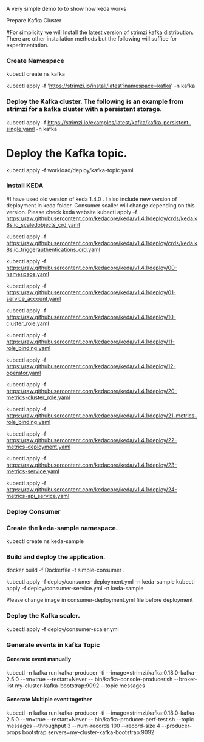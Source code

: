 A very simple demo to to show how keda works

Prepare Kafka Cluster

#For simplicity we will Install the latest version of strimzi kafka distribution. There are other installation methods but the following will suffice for experimentation.

### Create Namespace
kubectl create ns kafka

kubectl apply -f 'https://strimzi.io/install/latest?namespace=kafka' -n kafka

### Deploy the Kafka cluster. The following is an example from strimzi for a kafka cluster with a persistent storage.
kubectl apply -f https://strimzi.io/examples/latest/kafka/kafka-persistent-single.yaml -n kafka 


# Deploy the Kafka topic.
kubectl apply -f workload/deploy/kafka-topic.yaml

### Install KEDA
#I have used old version of keda 1.4.0 . I also include new version of deployment in keda folder. Consumer scaller will change depending on this version. Please check keda website
kubectl apply -f https://raw.githubusercontent.com/kedacore/keda/v1.4.1/deploy/crds/keda.k8s.io_scaledobjects_crd.yaml

kubectl apply -f https://raw.githubusercontent.com/kedacore/keda/v1.4.1/deploy/crds/keda.k8s.io_triggerauthentications_crd.yaml

kubectl apply -f https://raw.githubusercontent.com/kedacore/keda/v1.4.1/deploy/00-namespace.yaml

kubectl apply -f https://raw.githubusercontent.com/kedacore/keda/v1.4.1/deploy/01-service_account.yaml

kubectl apply -f https://raw.githubusercontent.com/kedacore/keda/v1.4.1/deploy/10-cluster_role.yaml

kubectl apply -f https://raw.githubusercontent.com/kedacore/keda/v1.4.1/deploy/11-role_binding.yaml

kubectl apply -f https://raw.githubusercontent.com/kedacore/keda/v1.4.1/deploy/12-operator.yaml

kubectl apply -f https://raw.githubusercontent.com/kedacore/keda/v1.4.1/deploy/20-metrics-cluster_role.yaml

kubectl apply -f https://raw.githubusercontent.com/kedacore/keda/v1.4.1/deploy/21-metrics-role_binding.yaml

kubectl apply -f https://raw.githubusercontent.com/kedacore/keda/v1.4.1/deploy/22-metrics-deployment.yaml

kubectl apply -f https://raw.githubusercontent.com/kedacore/keda/v1.4.1/deploy/23-metrics-service.yaml

kubectl apply -f https://raw.githubusercontent.com/kedacore/keda/v1.4.1/deploy/24-metrics-api_service.yaml

### Deploy Consumer
### Create the keda-sample namespace. 
kubectl create ns keda-sample

### Build and deploy the application.
docker build -f Dockerfile -t simple-consumer .

kubectl apply -f deploy/consumer-deployment.yml -n keda-sample
kubectl apply -f deploy/consumer-service.yml -n keda-sample

Please change image in consumer-deployment.yml file before deployment

### Deploy the Kafka scaler.
kubectl apply -f deploy/consumer-scaler.yml


### Generate events in kafka Topic

#### Generate event manually 

kubectl -n kafka run kafka-producer -ti --image=strimzi/kafka:0.18.0-kafka-2.5.0 --rm=true --restart=Never -- bin/kafka-console-producer.sh --broker-list my-cluster-kafka-bootstrap:9092 --topic messages

#### Generate Multiple event together

kubectl -n kafka run kafka-producer -ti --image=strimzi/kafka:0.18.0-kafka-2.5.0 --rm=true --restart=Never -- bin/kafka-producer-perf-test.sh --topic messages --throughput 3 --num-records 100 --record-size 4 --producer-props bootstrap.servers=my-cluster-kafka-bootstrap:9092

